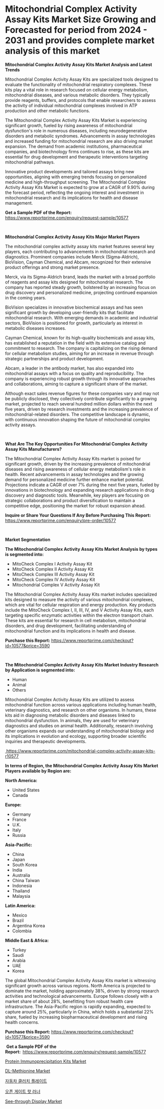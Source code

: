 <p><h1>Mitochondrial Complex Activity Assay Kits Market Size Growing and Forecasted for period from 2024 - 2031 and provides complete market analysis of this market</h1></p><p><strong>Mitochondrial Complex Activity Assay Kits Market Analysis and Latest Trends</strong></p>
<p><p>Mitochondrial Complex Activity Assay Kits are specialized tools designed to evaluate the functionality of mitochondrial respiratory complexes. These kits play a vital role in research focused on cellular energy metabolism, mitochondrial diseases, and various metabolic disorders. They typically provide reagents, buffers, and protocols that enable researchers to assess the activity of individual mitochondrial complexes involved in ATP production and other metabolic functions.</p><p>The Mitochondrial Complex Activity Assay Kits Market is experiencing significant growth, fueled by rising awareness of mitochondrial dysfunction's role in numerous diseases, including neurodegenerative disorders and metabolic syndromes. Advancements in assay technologies and increased funding for mitochondrial research are also driving market expansion. The demand from academic institutions, pharmaceutical companies, and biotechnology firms continues to rise, as these kits are essential for drug development and therapeutic interventions targeting mitochondrial pathways.</p><p>Innovative product developments and tailored assays bring new opportunities, aligning with emerging trends focusing on personalized medicine and high-throughput screening. The Mitochondrial Complex Activity Assay Kits Market is expected to grow at a CAGR of 9.90% during the forecast period, reflecting the ongoing interest and investment in mitochondrial research and its implications for health and disease management.</p></p>
<p><strong>Get a Sample PDF of the Report:&nbsp;</strong> <a href="https://www.reportprime.com/enquiry/request-sample/10577">https://www.reportprime.com/enquiry/request-sample/10577</a></p>
<p>&nbsp;</p>
<p><strong>Mitochondrial Complex Activity Assay Kits Major Market Players</strong></p>
<p><p>The mitochondrial complex activity assay kits market features several key players, each contributing to advancements in mitochondrial research and diagnostics. Prominent companies include Merck (Sigma-Aldrich), BioVision, Cayman Chemical, and Abcam, recognized for their extensive product offerings and strong market presence.</p><p>Merck, via its Sigma-Aldrich brand, leads the market with a broad portfolio of reagents and assay kits designed for mitochondrial research. The company has reported steady growth, bolstered by an increasing focus on drug discovery and personalized medicine, projecting continued expansion in the coming years.</p><p>BioVision specializes in innovative biochemical assays and has seen significant growth by developing user-friendly kits that facilitate mitochondrial research. With emerging demands in academic and industrial sectors, BioVision is positioned for growth, particularly as interest in metabolic diseases increases.</p><p>Cayman Chemical, known for its high-quality biochemicals and assay kits, has established a reputation in the field with its extensive catalog and commitment to research. The company is capitalizing on the rising demand for cellular metabolism studies, aiming for an increase in revenue through strategic partnerships and product development.</p><p>Abcam, a leader in the antibody market, has also expanded into mitochondrial assays with a focus on quality and reproducibility. The company is experiencing robust growth through its innovative approaches and collaborations, aiming to capture a significant share of the market.</p><p>Although exact sales revenue figures for these companies vary and may not be publicly disclosed, they collectively contribute significantly to a growing market, projected to reach several hundred million dollars within the next five years, driven by research investments and the increasing prevalence of mitochondrial-related disorders. The competitive landscape is dynamic, with continuous innovation shaping the future of mitochondrial complex activity assays.</p></p>
<p>&nbsp;</p>
<p><strong>What Are The Key Opportunities For Mitochondrial Complex Activity Assay Kits Manufacturers?</strong></p>
<p><p>The Mitochondrial Complex Activity Assay Kits market is poised for significant growth, driven by the increasing prevalence of mitochondrial diseases and rising awareness of cellular energy metabolism's role in health. Recent advancements in assay technologies and the growing demand for personalized medicine further enhance market potential. Projections indicate a CAGR of over 7% during the next five years, fueled by innovations in biotechnology and expanding research applications in drug discovery and diagnostic tools. Meanwhile, key players are focusing on strategic collaborations and product diversification to maintain a competitive edge, positioning the market for robust expansion ahead.</p></p>
<p><strong>Inquire or Share Your Questions If Any Before Purchasing This Report:</strong> <a href="https://www.reportprime.com/enquiry/pre-order/10577">https://www.reportprime.com/enquiry/pre-order/10577</a></p>
<p>&nbsp;</p>
<p><strong>Market Segmentation</strong></p>
<p><strong>The Mitochondrial Complex Activity Assay Kits Market Analysis by types is segmented into:</strong></p>
<p><ul><li>MitoCheck Complex I Activity Assay Kit</li><li>MitoCheck Complex II Activity Assay Kit</li><li>MitoCheck Complex III Activity Assay Kit</li><li>MitoCheck Complex IV Activity Assay Kit</li><li>Mitochondrial Complex V Activity Assay Kit</li></ul></p>
<p><p>The Mitochondrial Complex Activity Assay Kits market includes specialized kits designed to measure the activity of various mitochondrial complexes, which are vital for cellular respiration and energy production. Key products include the MitoCheck Complex I, II, III, IV, and V Activity Assay Kits, each targeting specific enzymatic activities within the electron transport chain. These kits are essential for research in cell metabolism, mitochondrial disorders, and drug development, facilitating understanding of mitochondrial function and its implications in health and disease.</p></p>
<p><strong>Purchase this Report:&nbsp;</strong><a href="https://www.reportprime.com/checkout?id=10577&price=3590">https://www.reportprime.com/checkout?id=10577&price=3590</a></p>
<p>&nbsp;</p>
<p><strong>The Mitochondrial Complex Activity Assay Kits Market Industry Research by Application is segmented into:</strong></p>
<p><ul><li>Human</li><li>Animal</li><li>Others</li></ul></p>
<p><p>Mitochondrial Complex Activity Assay Kits are utilized to assess mitochondrial function across various applications including human health, veterinary diagnostics, and research on other organisms. In humans, these kits aid in diagnosing metabolic disorders and diseases linked to mitochondrial dysfunction. In animals, they are used for veterinary diagnostics and studies on animal health. Additionally, research involving other organisms expands our understanding of mitochondrial biology and its implications in evolution and ecology, supporting broader scientific inquiries and therapeutic developments.</p></p>
<p><a href="https://www.reportprime.com/mitochondrial-complex-activity-assay-kits-r10577">&nbsp;https://www.reportprime.com/mitochondrial-complex-activity-assay-kits-r10577</a></p>
<p><strong>In terms of Region, the Mitochondrial Complex Activity Assay Kits Market Players available by Region are:</strong></p>
<p>
    <p> <strong> North America: </strong>
        <ul>
            <li>United States</li>
            <li>Canada</li>
        </ul>
        </p> 
    <p> <strong> Europe: </strong>
        <ul>
            <li>Germany</li>
            <li>France</li>
            <li>U.K.</li>
            <li>Italy</li>
            <li>Russia</li>
        </ul>
        </p> 
    <p> <strong> Asia-Pacific: </strong>
        <ul>
            <li>China</li>
            <li>Japan</li>
            <li>South Korea</li>
            <li>India</li>
            <li>Australia</li>
            <li>China Taiwan</li>
            <li>Indonesia</li>
            <li>Thailand</li>
            <li>Malaysia</li>
        </ul>
        </p> 
    <p> <strong> Latin America: </strong>
        <ul>
            <li>Mexico</li>
            <li>Brazil</li>
            <li>Argentina Korea</li>
            <li>Colombia</li>
        </ul>
        </p> 
    <p> <strong> Middle East & Africa: </strong>
        <ul>
            <li>Turkey</li>
            <li>Saudi</li>
            <li>Arabia</li>
            <li>UAE</li>
            <li>Korea</li>
        </ul>
    </p>
    </p>
<p><p>The global Mitochondrial Complex Activity Assay Kits market is witnessing significant growth across various regions. North America is projected to dominate the market, holding approximately 38%, driven by strong research activities and technological advancements. Europe follows closely with a market share of about 28%, benefitting from robust health care infrastructure. The Asia-Pacific region is rapidly expanding, expected to capture around 25%, particularly in China, which holds a substantial 22% share, fueled by increasing biopharmaceutical development and rising health concerns.</p></p>
<p><strong>Purchase this Report: </strong><a href="https://www.reportprime.com/checkout?id=10577&price=3590">https://www.reportprime.com/checkout?id=10577&price=3590</a></p>
<p>&nbsp;<strong>Get a Sample PDF of the Report:&nbsp;&nbsp;</strong><a href="https://www.reportprime.com/enquiry/request-sample/10577">https://www.reportprime.com/enquiry/request-sample/10577</a></p>
<p><strong></strong></p>
<p><p><a href="https://github.com/KamrulHadi87/Market-Research-Report-List-1/blob/main/protein-immunoprecipitation-kits-market.md">Protein Immunoprecipitation Kits Market</a></p><p><a href="https://issuu.com/reportprime-2/docs/dl-methionine-market-size-2030.pptx_ac2514d7cc4453">DL-Methionine Market</a></p><p><a href="https://medium.com/@bobbykihnyt57786/%EC%84%B8%EA%B3%84-automotive-clutch-plate-market-%EC%9D%80-2024%EC%97%90%EC%84%9C-2031%EB%A1%9C-%EC%97%B0%ED%8F%89%EA%B7%A0-%EC%A6%9D%EA%B0%80%EC%9C%A8%EC%9D%84-%EB%B3%B4%EC%9D%BC-%EA%B2%83%EC%9C%BC%EB%A1%9C-%EC%98%88%EC%83%81%EB%90%A9%EB%8B%88%EB%8B%A4-97032792bab2?postPublishedType=initial">자동차 클러치 플레이트</a></p><p><a href="https://medium.com/@melodyfunk1988/%EC%98%A4%ED%94%88-%EA%B2%8C%EC%9D%B4%ED%8A%B8-%ED%95%AB-%EB%9F%AC%EB%84%88-%EC%82%B0%EC%97%85-%EB%B6%84%EC%84%9D-%EB%B3%B4%EA%B3%A0%EC%84%9C-2024%EB%85%84%EB%B6%80%ED%84%B0-2031%EB%85%84%EA%B9%8C%EC%A7%80-%EC%95%A0%ED%94%8C%EB%A6%AC%EC%BC%80%EC%9D%B4%EC%85%98-%EC%9C%A0%ED%98%95-%EB%B0%8F-%EC%A7%80%EC%97%AD%EC%97%90-%EB%94%B0%EB%A5%B8-%EC%8B%9C%EC%9E%A5-%EA%B7%9C%EB%AA%A8%EA%B0%80-12-1-%EC%9D%98-cagr%EB%A1%9C-%EC%84%B1%EC%9E%A5%ED%95%A0-%EA%B2%83%EC%9C%BC%EB%A1%9C-%EC%98%88%EC%83%81%EB%90%A9%EB%8B%88%EB%8B%A4-06ee963753af?postPublishedType=initial">오픈 게이트 핫 러너</a></p><p><a href="https://issuu.com/reportprime-2/docs/see-through-display-market-size-203_fc6b95b463b005">See-through Display Market</a></p></p>